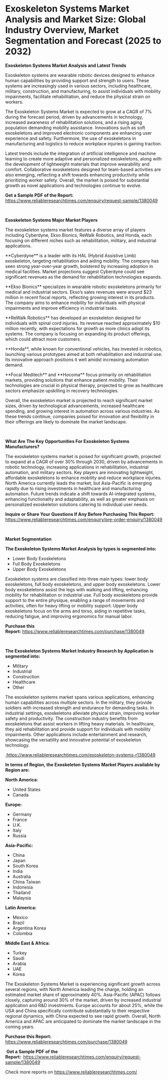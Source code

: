 <p><h1>Exoskeleton Systems Market Analysis and Market Size: Global Industry Overview, Market Segmentation and Forecast (2025 to 2032)</h1></p><p><strong>Exoskeleton Systems Market Analysis and Latest Trends</strong></p>
<p><p>Exoskeleton systems are wearable robotic devices designed to enhance human capabilities by providing support and strength to users. These systems are increasingly used in various sectors, including healthcare, military, construction, and manufacturing, to assist individuals with mobility impairments, facilitate rehabilitation, and reduce the physical strain on workers.</p><p>The Exoskeleton Systems Market is expected to grow at a CAGR of 7% during the forecast period, driven by advancements in technology, increased awareness of rehabilitation solutions, and a rising aging population demanding mobility assistance. Innovations such as soft exoskeletons and improved electronic components are enhancing user experience and safety. Furthermore, the use of exoskeletons in manufacturing and logistics to reduce workplace injuries is gaining traction.</p><p>Latest trends include the integration of artificial intelligence and machine learning to create more adaptive and personalized exoskeletons, along with the development of lightweight materials that improve wearability and comfort. Collaborative exoskeletons designed for team-based activities are also emerging, reflecting a shift towards enhancing productivity while prioritizing worker safety. Overall, the market is poised for substantial growth as novel applications and technologies continue to evolve.</p></p>
<p><strong>Get a Sample PDF of the Report:&nbsp;</strong> <a href="https://www.reliableresearchtimes.com/enquiry/request-sample/1380049?utm_campaign=3007&utm_medium=2&utm_source=Github&utm_content=ia&utm_term=11042025&utm_id=exoskeleton-systems">https://www.reliableresearchtimes.com/enquiry/request-sample/1380049</a></p>
<p>&nbsp;</p>
<p><strong>Exoskeleton Systems Major Market Players</strong></p>
<p><p>The exoskeleton systems market features a diverse array of players including Cyberdyne, Ekso Bionics, ReWalk Robotics, and Honda, each focusing on different niches such as rehabilitation, military, and industrial applications. </p><p>**Cyberdyne** is a leader with its HAL (Hybrid Assistive Limb) exoskeleton, targeting rehabilitation and aiding mobility. The company has seen strong year-over-year growth, bolstered by increasing adoption in medical facilities. Market projections suggest Cyberdyne could see significant revenues as the demand for rehabilitation technologies expands.</p><p>**Ekso Bionics** specializes in wearable robotic exoskeletons primarily for medical and industrial sectors. Ekso’s sales revenues were around $23 million in recent fiscal reports, reflecting growing interest in its products. The company aims to enhance mobility for individuals with physical impairments and improve efficiency in industrial tasks.</p><p>**ReWalk Robotics** has developed an exoskeleton designed for individuals with spinal cord injuries. Its revenue reached approximately $10 million recently, with expectations for growth as more clinics adopt its systems. The company is focusing on expanding its product offerings, which could attract more customers.</p><p>**Honda**, while known for conventional vehicles, has invested in robotics, launching various prototypes aimed at both rehabilitation and industrial use. Its innovative approach positions it well amidst increasing automation demand.</p><p>**Focal Meditech** and **Hocoma** focus primarily on rehabilitation markets, providing solutions that enhance patient mobility. Their technologies are crucial in physical therapy, projected to grow as healthcare sectors emphasize upskilling in recovery technologies.</p><p>Overall, the exoskeleton market is projected to reach significant market sizes, driven by technological advancements, increased healthcare spending, and growing interest in automation across various industries. As these trends continue, companies poised for innovation and flexibility in their offerings are likely to dominate the market landscape.</p></p>
<p>&nbsp;</p>
<p><strong>What Are The Key Opportunities For Exoskeleton Systems Manufacturers?</strong></p>
<p><p>The exoskeleton systems market is poised for significant growth, projected to expand at a CAGR of over 30% through 2030, driven by advancements in robotic technology, increasing applications in rehabilitation, industrial automation, and military sectors. Key players are innovating lightweight, affordable exoskeletons to enhance mobility and reduce workplace injuries. North America currently leads the market, but Asia-Pacific is emerging rapidly due to rising investments in healthcare and manufacturing automation. Future trends indicate a shift towards AI-integrated systems, enhancing functionality and adaptability, as well as greater emphasis on personalized exoskeleton solutions catering to individual user needs.</p></p>
<p><strong>Inquire or Share Your Questions If Any Before Purchasing This Report:</strong> <a href="https://www.reliableresearchtimes.com/enquiry/pre-order-enquiry/1380049?utm_campaign=3007&utm_medium=2&utm_source=Github&utm_content=ia&utm_term=11042025&utm_id=exoskeleton-systems">https://www.reliableresearchtimes.com/enquiry/pre-order-enquiry/1380049</a></p>
<p>&nbsp;</p>
<p><strong>Market Segmentation</strong></p>
<p><strong>The Exoskeleton Systems Market Analysis by types is segmented into:</strong></p>
<p><ul><li>Lower Body Exoskeletons</li><li>Full Body Exoskeletons</li><li>Upper Body Exoskeletons</li></ul></p>
<p><p>Exoskeleton systems are classified into three main types: lower body exoskeletons, full body exoskeletons, and upper body exoskeletons. Lower body exoskeletons assist the legs with walking and lifting, enhancing mobility for rehabilitation or industrial use. Full body exoskeletons provide support to the entire physique, enabling a range of movements and activities, often for heavy lifting or mobility support. Upper body exoskeletons focus on the arms and torso, aiding in repetitive tasks, reducing fatigue, and improving ergonomics for manual labor.</p></p>
<p><strong>Purchase this Report:&nbsp;</strong><a href="https://www.reliableresearchtimes.com/purchase/1380049?utm_campaign=3007&utm_medium=2&utm_source=Github&utm_content=ia&utm_term=11042025&utm_id=exoskeleton-systems">https://www.reliableresearchtimes.com/purchase/1380049</a></p>
<p>&nbsp;</p>
<p><strong>The Exoskeleton Systems Market Industry Research by Application is segmented into:</strong></p>
<p><ul><li>Military</li><li>Industrial</li><li>Construction</li><li>Healthcare</li><li>Other</li></ul></p>
<p><p>The exoskeleton systems market spans various applications, enhancing human capabilities across multiple sectors. In the military, they provide soldiers with increased strength and endurance for demanding tasks. In industrial settings, exoskeletons alleviate physical strain, improving worker safety and productivity. The construction industry benefits from exoskeletons that assist workers in lifting heavy materials. In healthcare, they aid rehabilitation and provide support for individuals with mobility impairments. Other applications include entertainment and research, showcasing the versatility and innovative potential of exoskeleton technology.</p></p>
<p><a href="https://www.reliableresearchtimes.com/exoskeleton-systems-r1380049?utm_campaign=3007&utm_medium=2&utm_source=Github&utm_content=ia&utm_term=11042025&utm_id=exoskeleton-systems">&nbsp;https://www.reliableresearchtimes.com/exoskeleton-systems-r1380049</a></p>
<p><strong>In terms of Region, the Exoskeleton Systems Market Players available by Region are:</strong></p>
<p>
    <p> <strong> North America: </strong>
        <ul>
            <li>United States</li>
            <li>Canada</li>
        </ul>
        </p> 
    <p> <strong> Europe: </strong>
        <ul>
            <li>Germany</li>
            <li>France</li>
            <li>U.K.</li>
            <li>Italy</li>
            <li>Russia</li>
        </ul>
        </p> 
    <p> <strong> Asia-Pacific: </strong>
        <ul>
            <li>China</li>
            <li>Japan</li>
            <li>South Korea</li>
            <li>India</li>
            <li>Australia</li>
            <li>China Taiwan</li>
            <li>Indonesia</li>
            <li>Thailand</li>
            <li>Malaysia</li>
        </ul>
        </p> 
    <p> <strong> Latin America: </strong>
        <ul>
            <li>Mexico</li>
            <li>Brazil</li>
            <li>Argentina Korea</li>
            <li>Colombia</li>
        </ul>
        </p> 
    <p> <strong> Middle East & Africa: </strong>
        <ul>
            <li>Turkey</li>
            <li>Saudi</li>
            <li>Arabia</li>
            <li>UAE</li>
            <li>Korea</li>
        </ul>
    </p>
    </p>
<p><p>The Exoskeleton Systems Market is experiencing significant growth across several regions, with North America leading the charge, holding an estimated market share of approximately 40%. Asia-Pacific (APAC) follows closely, capturing around 30% of the market, driven by increased industrial application and R&D investments. Europe accounts for about 25%, while the USA and China specifically contribute substantially to their respective regional dynamics, with China expected to see rapid growth. Overall, North America and APAC are anticipated to dominate the market landscape in the coming years.</p></p>
<p><strong>Purchase this Report: </strong><a href="https://www.reliableresearchtimes.com/purchase/1380049?utm_campaign=3007&utm_medium=2&utm_source=Github&utm_content=ia&utm_term=11042025&utm_id=exoskeleton-systems">https://www.reliableresearchtimes.com/purchase/1380049</a></p>
<p>&nbsp;<strong>Get a Sample PDF of the Report:&nbsp;&nbsp;</strong><a href="https://www.reliableresearchtimes.com/enquiry/request-sample/1380049?utm_campaign=3007&utm_medium=2&utm_source=Github&utm_content=ia&utm_term=11042025&utm_id=exoskeleton-systems">https://www.reliableresearchtimes.com/enquiry/request-sample/1380049</a></p>
<p><strong></strong></p>
<p>Check more reports on <a href="https://www.reliableresearchtimes.com/?utm_campaign=3007&utm_medium=2&utm_source=Github&utm_content=ia&utm_term=11042025&utm_id=exoskeleton-systems">https://www.reliableresearchtimes.com/</a></p>